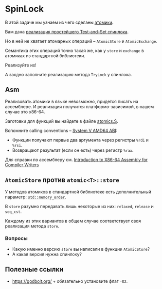 # SpinLock

В этой задаче мы узнаем из чего сделаны [атомики](https://en.cppreference.com/w/cpp/atomic/atomic).

Вам дана [реализация простейшего Test-and-Set спинлока](spinlock.hpp).

Но в ней не хватает атомарных операций – `AtomicStore` и `AtomicExchange`. 

Семантика этих операций точно такая же, как у `store` и `exchange` в атомиках из стандартной библиотеки.

Реализуйте их!

А заодно заполните реализацию метода `TryLock` у спинлока.

## Asm

Реализовать атомики в языке невозможно, придется писать на ассемблере. И реализация получится платформо-зависимой, в нашем случае это x86-64.

Заготовки для функций вы найдете в файле [atomics.S](atomics.S). 

Вспомните calling conventions – [System V AMD64 ABI](https://en.wikipedia.org/wiki/X86_calling_conventions#System_V_AMD64_ABI):
- Функции получают первые два аргумента через регистры `%rdi` и `%rsi`.
- Возвращают результат (если он есть) через регистр `%rax`.

Для справки по ассемблеру см. [Introduction to X86-64 Assembly for Compiler Writers](https://web.archive.org/web/20160714182232/https://www3.nd.edu/~dthain/courses/cse40243/fall2015/intel-intro.html)

## `AtomicStore` против `atomic<T>::store`

У методов атомиков в стандартной библиотеке есть дополнительный параметр: [`std::memory_order`](https://en.cppreference.com/w/cpp/atomic/memory_order).

В `store` разумно передавать лишь некоторые из них: `relaxed`, `release` и `seq_cst`.

Каждому из этих вариантов в общем случае соответствует своя реализация метода `store`.

### Вопросы

- Какую именно версию `store` вы написали в функции `AtomicStore`?
- А какая версия нужна спинлоку?

## Полезные ссылки

- https://godbolt.org/ + обязательно установите флаг `-O2`.
